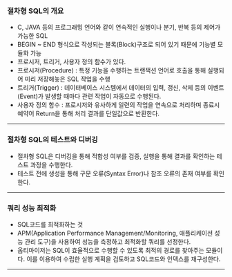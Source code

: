 ### 절차형 SQL의 개요

- C, JAVA 등의 프로그래밍 언어와 같이 연속적인 실행이나 분기, 반복 등의 제어가 가능한 SQL
- BEGIN ~ END 형식으로 작성되는 블록(Block)구조로 되어 있기 때문에 기능별 모듈화 가능
- 프로시저, 트리거, 사용자 정의 함수가 있다.
- 프로시저(Procedure) : 특정 기능을 수행하는 트랜잭션 언어로 호출을 통해 실행되어 미리 저장해놓은 SQL 작업을 수행
- 트리거(Trigger) : 데이터베이스 시스템에서 데이터의 입력, 갱신, 삭제 등의 이벤트(Event)가 발생할 때마다 관련 작업이 자동으로 수행된다.
- 사용자 정의 함수 : 프로시저와 유사하게 일련의 작업을 연속으로 처리하며 종료시 예약어 Return을 통해 처리 결과를 단일값으로 반환한다.

---

### 절차형 SQL의 테스트와 디버깅

- 절차형 SQL은 디버깅을 통해 적합성 여부를 검증, 실행을 통해 결과를 확인하는 테스트 과정을 수행한다.
- 테스트 전에 생성을 통해 구문 오류(Syntax Error)나 참조 오류의 존재 여부를 확인한다.

---

### 쿼리 성능 최적화

- SQL코드를 최적화하는 것
- APM(Application Performance Management/Monitoring, 애플리케이션 성능 관리 도구)을 사용하여 성능을 측정하고 최적화할 쿼리를 선정한다.
- 옵티마이저는 SQL이 효율적으로 수행할 수 있도록 최적의 경로를 찾아주는 모듈이다. 이를 이용하여 수립한 실행 계획을 검토하고 SQL코드와 인덱스를 재구성한다.

---
